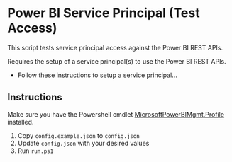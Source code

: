 # Power BI Service Principal (Test Access)

This script tests service principal access against the Power BI REST APIs.

Requires the setup of a service principal(s) to use the Power BI REST APIs.
- Follow these instructions to setup a service principal...

## Instructions
Make sure you have the Powershell cmdlet [MicrosoftPowerBIMgmt.Profile](https://learn.microsoft.com/en-us/powershell/module/microsoftpowerbimgmt.profile/?view=powerbi-ps) installed.

1. Copy `config.example.json` to `config.json`
2. Update `config.json` with your desired values
3. Run `run.ps1`